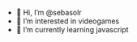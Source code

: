 - 👋 Hi, I’m @sebasolr
- 👀 I’m interested in videogames
- 🌱 I’m currently learning javascript


<!---
sebasolr/sebasolr is a ✨ special ✨ repository because its `README.md` (this file) appears on your GitHub profile.
You can click the Preview link to take a look at your changes.
--->
